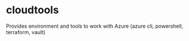 # cloudtools
Provides environment and tools to work with Azure (azure cli, powershell, terraform, vault)
